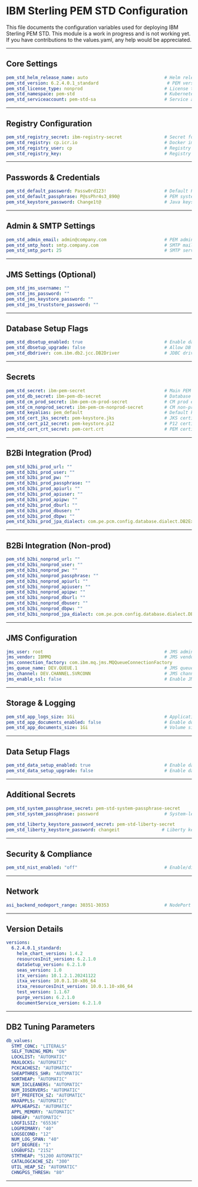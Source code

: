 # IBM Sterling PEM STD Configuration

This file documents the configuration variables used for deploying IBM Sterling PEM STD. This module is a work in progress and is not working yet. If you have contributions to the values.yaml, any help would be appreciated.

---
##    Core Settings 
```yaml
pem_std_helm_release_name: auto                             # Helm release name
pem_std_version: 6.2.4.0.1_standard                          # PEM version
pem_std_license_type: nonprod                               # License type
pem_std_namespace: pem-std                                  # Kubernetes namespace
pem_std_serviceaccount: pem-std-sa                          # Service account for PEM pods
```
---
##    Registry Configuration 
```yaml
pem_std_registry_secret: ibm-registry-secret                # Secret for image registry access
pem_std_registry: cp.icr.io                                 # Docker image registry URL
pem_std_registry_user: cp                                   # Registry username
pem_std_registry_key:                                       # Registry access key (to be filled)
```
---
##    Passwords & Credentials 
```yaml
pem_std_default_password: Passw0rd123!                      # Default PEM password
pem_std_default_passphrase: P@ssPhr4s3_890@                 # PEM system passphrase
pem_std_keystore_password: Change1t@                        # Java keystore password
```
---
##    Admin & SMTP Settings 
```yaml
pem_std_admin_email: admin@company.com                      # PEM admin email
pem_std_smtp_host: smtp.company.com                         # SMTP mail server
pem_std_smtp_port: 25                                       # SMTP server port
```
---
##    JMS Settings (Optional) 
```yaml
pem_std_jms_username: ""
pem_std_jms_password: ""
pem_std_jms_keystore_password: ""
pem_std_jms_truststore_password: ""
```
---
##    Database Setup Flags 
```yaml
pem_std_dbsetup_enabled: true                               # Enable database setup on deploy
pem_std_dbsetup_upgrade: false                              # Allow DB upgrade during setup
pem_std_dbdriver: com.ibm.db2.jcc.DB2Driver                 # JDBC driver class name
```
---
##    Secrets 
```yaml
pem_std_secret: ibm-pem-secret                              # Main PEM secret
pem_std_db_secret: ibm-pem-db-secret                        # Database credentials secret
pem_std_cm_prod_secret: ibm-pem-cm-prod-secret              # CM prod environment secret
pem_std_cm_nonprod_secret: ibm-pem-cm-nonprod-secret        # CM non-prod environment secret
pem_std_keyalias: pem_default                               # Default keystore key alias
pem_std_cert_jks_secret: pem-keystore.jks                   # JKS certificate secret
pem_std_cert_p12_secret: pem-keystore.p12                   # P12 certificate secret
pem_std_cert_crt_secret: pem-cert.crt                       # PEM certificate secret
```
---
##    B2Bi Integration (Prod) 
```yaml
pem_std_b2bi_prod_url: ""
pem_std_b2bi_prod_user: ""
pem_std_b2bi_prod_pw: ""
pem_std_b2bi_prod_passphrase: ""
pem_std_b2bi_prod_apiurl: ""
pem_std_b2bi_prod_apiuser: ""
pem_std_b2bi_prod_apipw: ""
pem_std_b2bi_prod_dburl: ""
pem_std_b2bi_prod_dbuser: ""
pem_std_b2bi_prod_dbpw: ""
pem_std_b2bi_prod_jpa_dialect: com.pe.pcm.config.database.dialect.DB2ExtendedDialect
```
---
##    B2Bi Integration (Non-prod) 
```yaml
pem_std_b2bi_nonprod_url: ""
pem_std_b2bi_nonprod_user: ""
pem_std_b2bi_nonprod_pw: ""
pem_std_b2bi_nonprod_passphrase: ""
pem_std_b2bi_nonprod_apiurl: ""
pem_std_b2bi_nonprod_apiuser: ""
pem_std_b2bi_nonprod_apipw: ""
pem_std_b2bi_nonprod_dburl: ""
pem_std_b2bi_nonprod_dbuser: ""
pem_std_b2bi_nonprod_dbpw: ""
pem_std_b2bi_nonprod_jpa_dialect: com.pe.pcm.config.database.dialect.DB2ExtendedDialect
```
---
##    JMS Configuration 
```yaml
jms_user: root                                              # JMS admin user
jms_vendor: IBMMQ                                           # JMS vendor
jms_connection_factory: com.ibm.mq.jms.MQQueueConnectionFactory
jms_queue_name: DEV.QUEUE.1                                 # JMS queue name
jms_channel: DEV.CHANNEL.SVRCONN                            # JMS channel
jms_enable_ssl: false                                       # Enable JMS over SSL
```
---
##    Storage & Logging 
```yaml
pem_std_app_logs_size: 1Gi                                  # Application log volume size
pem_std_app_documents_enabled: false                        # Enable document service
pem_std_app_documents_size: 1Gi                             # Volume size for documents
```
---
##    Data Setup Flags 
```yaml
pem_std_data_setup_enabled: true                            # Enable data setup at deploy
pem_std_data_setup_upgrade: false                           # Enable data upgrade
```
---
##    Additional Secrets 
```yaml
pem_std_system_passphrase_secret: pem-std-system-passphrase-secret
pem_std_system_passphrase: password                         # System-level PEM passphrase

pem_std_liberty_keystore_password_secret: pem-std-liberty-secret
pem_std_liberty_keystore_password: changeit                # Liberty keystore password
```
---
##    Security & Compliance 
```yaml
pem_std_nist_enabled: "off"                                 # Enable/disable NIST compliance
```
---
##    Network 
```yaml
asi_backend_nodeport_range: 30351-30353                     # NodePort range for backend services
```
---
##    Version Details 
```yaml
versions:
  6.2.4.0.1_standard:
    helm_chart_version: 1.4.2
    resourcesInit_version: 6.2.1.0
    dataSetup_version: 6.2.1.0
    seas_version: 1.0
    itx_version: 10.1.2.1.20241122
    itxa_version: 10.0.1.10-x86_64
    itxa_resourcesInit_version: 10.0.1.10-x86_64
    test_version: 1.1.67
    purge_version: 6.2.1.0
    documentService_version: 6.2.1.0
```
---
##    DB2 Tuning Parameters 
```yaml
db_values:
  STMT_CONC: "LITERALS"
  SELF_TUNING_MEM: "ON"
  LOCKLIST: "AUTOMATIC"
  MAXLOCKS: "AUTOMATIC"
  PCKCACHESZ: "AUTOMATIC"
  SHEAPTHRES_SHR: "AUTOMATIC"
  SORTHEAP: "AUTOMATIC"
  NUM_IOCLEANERS: "AUTOMATIC"
  NUM_IOSERVERS: "AUTOMATIC"
  DFT_PREFETCH_SZ: "AUTOMATIC"
  MAXAPPLS: "AUTOMATIC"
  APPLHEAPSZ: "AUTOMATIC"
  APPL_MEMORY: "AUTOMATIC"
  DBHEAP: "AUTOMATIC"
  LOGFILSIZ: "65536"
  LOGPRIMARY: "40"
  LOGSECOND: "12"
  NUM_LOG_SPAN: "40"
  DFT_DEGREE: "1"
  LOGBUFSZ: "2152"
  STMTHEAP: "51200 AUTOMATIC"
  CATALOGCACHE_SZ: "300"
  UTIL_HEAP_SZ: "AUTOMATIC"
  CHNGPGS_THRESH: "80"
```
---